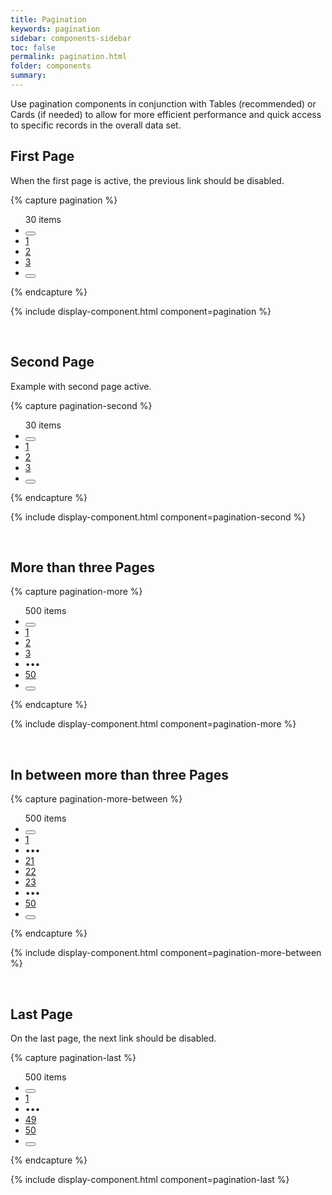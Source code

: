 ```yaml
---
title: Pagination
keywords: pagination
sidebar: components-sidebar
toc: false
permalink: pagination.html
folder: components
summary:
---
```


Use pagination components in conjunction with Tables (recommended) or Cards (if needed) to allow for more efficient performance and quick access to specific records in the overall data set.


## First Page
When the first page is active, the previous link should be disabled.

{% capture pagination %}
<ul class="tn-pagination">
    <span class="tn-pagination__total">30 items</span>
    <li class="tn-pagination__item">
        <button class="tn-button tn-button--text tn-button--icon tn-button--small" aria-label="Previous" aria-disabled="true">
            <span class="tn-icon tn-icon--chevron-back tn-icon--small" role="presentation"></span>
        </button>
    </li>
    <li class="tn-pagination__item">
        <a href="#" class="tn-pagination__link" aria-selected="true">1</a>
    </li>
    <li class="tn-pagination__item">
        <a href="#" class="tn-pagination__link">2</a>
    </li>
    <li class="tn-pagination__item">
        <a href="#" class="tn-pagination__link">3</a>
    </li>
    <li class="tn-pagination__item">
        <button class="tn-button tn-button--text tn-button--icon tn-button--small" aria-label="Next">
            <span class="tn-icon tn-icon--chevron tn-icon--small" role="presentation"></span>
        </button>
    </li>
</ul>
{% endcapture %}

{% include display-component.html component=pagination %}

<br>

## Second Page
Example with second page active.

{% capture pagination-second %}
<ul class="tn-pagination">
    <span class="tn-pagination__total">30 items</span>
    <li class="tn-pagination__item tn-pagination__navigation">
        <button class="tn-button tn-button--text tn-button--icon tn-button--small" aria-label="Previous" aria-disabled="true">
            <span class="tn-icon tn-icon--chevron-back tn-icon--small" role="presentation"></span>
        </button>
    </li>
    <li class="tn-pagination__item">
            <a href="#" class="tn-pagination__link">1</a>
    </li>
    <li class="tn-pagination__item">
            <a href="#" class="tn-pagination__link" aria-selected="true">2</a>
    </li>
    <li class="tn-pagination__item">
            <a href="#" class="tn-pagination__link">3</a>
    </li>
    <li class="tn-pagination__item">
        <button class="tn-button tn-button--text tn-button--icon tn-button--small" aria-label="Next">
            <span class="tn-icon tn-icon--chevron tn-icon--small" role="presentation"></span>
        </button>
    </li>
</ul>
{% endcapture %}

{% include display-component.html component=pagination-second %}

<br>

## More than three Pages

{% capture pagination-more %}
<ul class="tn-pagination">
    <span class="tn-pagination__total">500 items</span>
    <li class="tn-pagination__item tn-pagination__navigation">
        <button class="tn-button tn-button--text tn-button--icon tn-button--small" aria-label="Previous" aria-disabled="true">
            <span class="tn-icon tn-icon--chevron-back tn-icon--small" role="presentation"></span>
        </button>
    </li>
    <li class="tn-pagination__item">
            <a href="#" class="tn-pagination__link">1</a>
    </li>
    <li class="tn-pagination__item">
            <a href="#" class="tn-pagination__link" aria-selected="true">2</a>
    </li>
    <li class="tn-pagination__item">
            <a href="#" class="tn-pagination__link">3</a>
    </li>
    <li class="tn-pagination__item">
    <span class="tn-pagination__more"
        aria-hidden="true"
        aria-label="..."
        role="presentation">&#8226;&#8226;&#8226;</span>
    </li>
    <li class="tn-pagination__item">
            <a href="#" class="tn-pagination__link">50</a>
    </li>
    <li class="tn-pagination__item">
        <button class="tn-button tn-button--text tn-button--icon tn-button--small" aria-label="Next">
            <span class="tn-icon tn-icon--chevron tn-icon--small" role="presentation"></span>
        </button>
    </li>
</ul>
{% endcapture %}

{% include display-component.html component=pagination-more %}

<br>

## In between more than three Pages

{% capture pagination-more-between %}
<ul class="tn-pagination">
    <span class="tn-pagination__total">500 items</span>
    <li class="tn-pagination__item tn-pagination__navigation">
        <button class="tn-button tn-button--text tn-button--icon tn-button--small" aria-label="Previous" aria-disabled="true">
            <span class="tn-icon tn-icon--chevron-back tn-icon--small" role="presentation"></span>
        </button>
    </li>
    <li class="tn-pagination__item">
        <a href="#" class="tn-pagination__link">1</a>
    </li>
    <li class="tn-pagination__item">
        <span class="tn-pagination__more"
            aria-hidden="true"
            aria-label="..."
            role="presentation">&#8226;&#8226;&#8226;</span>
    </li>
    <li class="tn-pagination__item">
        <a href="#" class="tn-pagination__link">21</a>
    </li>
    <li class="tn-pagination__item">
        <a href="#" class="tn-pagination__link" aria-selected="true">22</a>
    </li>
    <li class="tn-pagination__item">
        <a href="#" class="tn-pagination__link">23</a>
    </li>
    <li class="tn-pagination__item">
        <span class="tn-pagination__more"
            aria-hidden="true"
            aria-label="..."
            role="presentation">&#8226;&#8226;&#8226;</span>
    </li>
    <li class="tn-pagination__item">
            <a href="#" class="tn-pagination__link">50</a>
    </li>
    <li class="tn-pagination__item">
        <button class="tn-button tn-button--text tn-button--icon tn-button--small" aria-label="Next">
            <span class="tn-icon tn-icon--chevron tn-icon--small" role="presentation"></span>
        </button>
    </li>
</ul>
{% endcapture %}

{% include display-component.html component=pagination-more-between %}

<br>

## Last Page
On the last page, the next link should be disabled.

{% capture pagination-last %}
<ul class="tn-pagination">
    <span class="tn-pagination__total">500 items</span>
    <li class="tn-pagination__item tn-pagination__navigation">
        <button class="tn-button tn-button--text tn-button--icon tn-button--small" aria-label="Previous" aria-disabled="true">
            <span class="tn-icon tn-icon--chevron-back tn-icon--small" role="presentation"></span>
        </button>
    </li>
    <li class="tn-pagination__item">
        <a href="#" class="tn-pagination__link">1</a>
    </li>
    <li class="tn-pagination__item">
        <span class="tn-pagination__more"
            aria-hidden="true"
            aria-label="..."
            role="presentation">&#8226;&#8226;&#8226;</span>
    </li>
        <li class="tn-pagination__item">
            <a href="#" class="tn-pagination__link">49</a>
        </li>
    <li class="tn-pagination__item">
            <a href="#" class="tn-pagination__link" aria-selected="true">50</a>
    </li>
    <li class="tn-pagination__item">
        <button class="tn-button tn-button--text tn-button--icon tn-button--small" aria-label="Next">
            <span class="tn-icon tn-icon--chevron tn-icon--small" role="presentation"></span>
        </button>
    </li>
</ul>
{% endcapture %}

{% include display-component.html component=pagination-last %}
